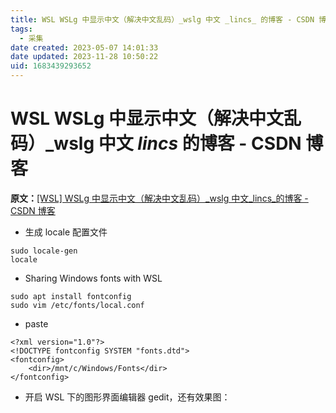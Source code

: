 ```yaml
---
title: WSL WSLg 中显示中文（解决中文乱码）_wslg 中文 _lincs_ 的博客 - CSDN 博客
tags:
  - 采集
date created: 2023-05-07 14:01:33
date updated: 2023-11-28 10:50:22
uid: 1683439293652
---
```


# WSL WSLg 中显示中文（解决中文乱码）_wslg 中文 _lincs_ 的博客 - CSDN 博客

**原文：**[[WSL] WSLg 中显示中文（解决中文乱码）_wslg 中文_lincs_的博客 - CSDN 博客](https://blog.csdn.net/weixin_41714373/article/details/119519589)

- 生成 locale 配置文件

```
sudo locale-gen
locale

```

- Sharing Windows fonts with WSL

```
sudo apt install fontconfig
sudo vim /etc/fonts/local.conf

```

- paste

```
<?xml version="1.0"?>
<!DOCTYPE fontconfig SYSTEM "fonts.dtd">
<fontconfig>
    <dir>/mnt/c/Windows/Fonts</dir>
</fontconfig>

```

- 开启 WSL 下的图形界面编辑器 gedit，还有效果图：

```

